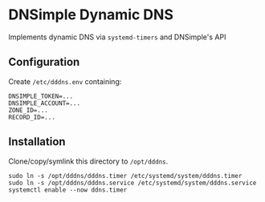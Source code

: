 # DNSimple Dynamic DNS

Implements dynamic DNS via `systemd-timers` and DNSimple's API

## Configuration

Create `/etc/dddns.env` containing:

    DNSIMPLE_TOKEN=...
    DNSIMPLE_ACCOUNT=...
    ZONE_ID=...
    RECORD_ID=...

## Installation

Clone/copy/symlink this directory to `/opt/dddns`.
    
    sudo ln -s /opt/dddns/dddns.timer /etc/systemd/system/dddns.timer
    sudo ln -s /opt/dddns/dddns.service /etc/systemd/system/dddns.service
    systemctl enable --now ddns.timer
